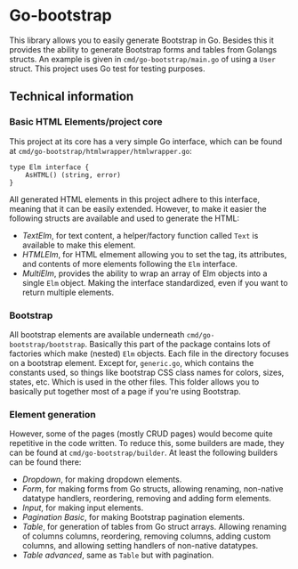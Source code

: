 # Go-bootstrap

This library allows you to easily generate Bootstrap in Go. Besides this it 
provides the ability to generate Bootstrap forms and tables from Golangs
structs. An example is given in `cmd/go-bootstrap/main.go` of using a `User`
struct. This project uses Go test for testing purposes.

## Technical information
### Basic HTML Elements/project core
This project at its core has a very simple Go interface, which can be found at 
`cmd/go-bootstrap/htmlwrapper/htmlwrapper.go`:
```
type Elm interface {
	AsHTML() (string, error)
}
```

All generated HTML elements in this project adhere to this interface, meaning
that it can be easily extended. However, to make it easier the following
structs are available and used to generate the HTML:
- _TextElm_, for text content, a helper/factory function called `Text` is
  available to make this element.
- _HTMLElm_, for HTML elmement allowing you to set the tag, its attributes, and
  contents of more elements following the `Elm` interface.
- _MultiElm_, provides the ability to wrap an array of Elm objects into a
  single `Elm` object. Making the interface standardized, even if you want to
  return multiple elements.

### Bootstrap
All bootstrap elements are available underneath `cmd/go-bootstrap/bootstrap`.
Basically this part of the package contains lots of factories which make
(nested) `Elm` objects. Each file in the directory focuses on a bootstrap
element. Except for, `generic.go`, which contains the constants used, so things
like bootstrap CSS class names for colors, sizes, states, etc. Which is used
in the other files. This folder allows you to basically put together most of a
page if you're using Bootstrap.

### Element generation
However, some of the pages (mostly CRUD pages) would become quite repetitive in
the code written. To reduce this, some builders are made, they can be found at
`cmd/go-bootstrap/builder`. At least the following builders can be found there:
- _Dropdown_, for making dropdown elements.
- _Form_, for making forms from Go structs, allowing renaming, non-native
  datatype handlers, reordering, removing and adding form elements.
- _Input_, for making input elements.
- _Pagination Basic_, for making Bootstrap pagination elements.
- _Table_, for generation of tables from Go struct arrays. Allowing renaming of
  columns columns, reordering, removing columns, adding custom columns, and
  allowing setting handlers of non-native datatypes.
- _Table advanced_, same as `Table` but with pagination.
 

